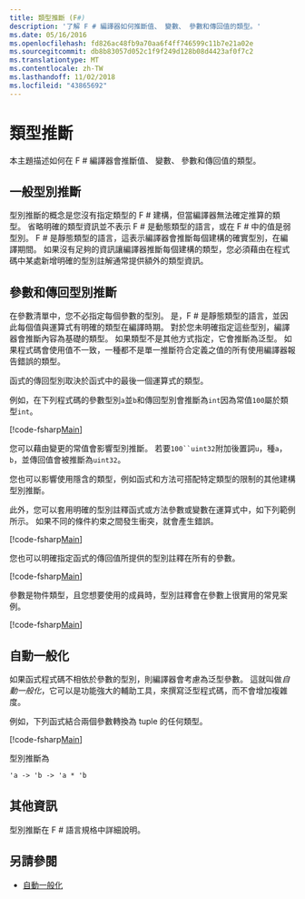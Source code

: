 ```yaml
---
title: 類型推斷 (F#)
description: '了解 F # 編譯器如何推斷值、 變數、 參數和傳回值的類型。'
ms.date: 05/16/2016
ms.openlocfilehash: fd826ac48fb9a70aa6f4ff746599c11b7e21a02e
ms.sourcegitcommit: db8b83057d052c1f9f249d128b08d4423af0f7c2
ms.translationtype: MT
ms.contentlocale: zh-TW
ms.lasthandoff: 11/02/2018
ms.locfileid: "43865692"
---
```

# <a name="type-inference"></a>類型推斷

本主題描述如何在 F # 編譯器會推斷值、 變數、 參數和傳回值的類型。

## <a name="type-inference-in-general"></a>一般型別推斷

型別推斷的概念是您沒有指定類型的 F # 建構，但當編譯器無法確定推算的類型。 省略明確的類型資訊並不表示 F # 是動態類型的語言，或在 F # 中的值是弱型別。 F # 是靜態類型的語言，這表示編譯器會推斷每個建構的確實型別，在編譯期間。 如果沒有足夠的資訊讓編譯器推斷每個建構的類型，您必須藉由在程式碼中某處新增明確的型別註解通常提供額外的類型資訊。

## <a name="inference-of-parameter-and-return-types"></a>參數和傳回型別推斷

在參數清單中，您不必指定每個參數的型別。 是，F # 是靜態類型的語言，並因此每個值與運算式有明確的類型在編譯時期。 對於您未明確指定這些型別，編譯器會推斷內容為基礎的類型。 如果類型不是其他方式指定，它會推斷為泛型。 如果程式碼會使用值不一致，一種都不是單一推斷符合定義之值的所有使用編譯器報告錯誤的類型。

函式的傳回型別取決於函式中的最後一個運算式的類型。

例如，在下列程式碼的參數型別`a`並`b`和傳回型別會推斷為`int`因為常值`100`屬於類型`int`。

[!code-fsharp[Main](../../../samples/snippets/fsharp/lang-ref-3/snippet301.fs)]

您可以藉由變更的常值會影響型別推斷。 若要`100``uint32`附加後置詞`u`，種`a`， `b`，並傳回值會被推斷為`uint32`。

您也可以影響使用隱含的類型，例如函式和方法可搭配特定類型的限制的其他建構型別推斷。

此外，您可以套用明確的型別註釋函式或方法參數或變數在運算式中，如下列範例所示。 如果不同的條件約束之間發生衝突，就會產生錯誤。

[!code-fsharp[Main](../../../samples/snippets/fsharp/lang-ref-3/snippet302.fs)]

您也可以明確指定函式的傳回值所提供的型別註釋在所有的參數。

[!code-fsharp[Main](../../../samples/snippets/fsharp/lang-ref-3/snippet303.fs)]

參數是物件類型，且您想要使用的成員時，型別註釋會在參數上很實用的常見案例。

[!code-fsharp[Main](../../../samples/snippets/fsharp/lang-ref-3/snippet304.fs)]

## <a name="automatic-generalization"></a>自動一般化

如果函式程式碼不相依於參數的型別，則編譯器會考慮為泛型參數。 這就叫做*自動一般化*，它可以是功能強大的輔助工具，來撰寫泛型程式碼，而不會增加複雜度。

例如，下列函式結合兩個參數轉換為 tuple 的任何類型。

[!code-fsharp[Main](../../../samples/snippets/fsharp/lang-ref-3/snippet305.fs)]

型別推斷為

```fsharp
'a -> 'b -> 'a * 'b
```

## <a name="additional-information"></a>其他資訊

型別推斷在 F # 語言規格中詳細說明。

## <a name="see-also"></a>另請參閱

- [自動一般化](generics/automatic-generalization.md)
